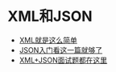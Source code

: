 # XML和JSON #

- [XML就是这么简单](https://segmentfault.com/a/1190000013252686)
- [JSON入门看这一篇就够了](https://segmentfault.com/a/1190000013279256)
- [XML+JSON面试题都在这里](https://segmentfault.com/a/1190000013285207)